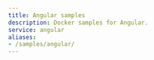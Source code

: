 ```yaml
---
title: Angular samples
description: Docker samples for Angular.
service: angular
aliases:
- /samples/angular/
---
```

